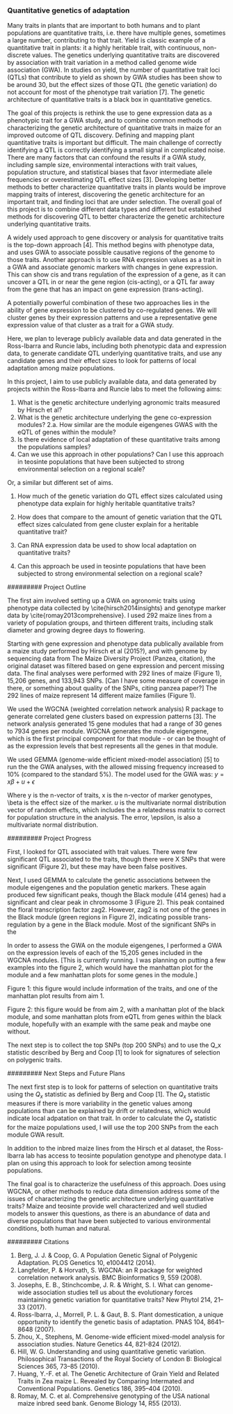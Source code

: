 ###  Quantitative genetics of adaptation

Many traits in plants that are important to both humans and to plant populations are quantitative traits, i.e. there have multiple genes, sometimes a large number, contributing to that trait. 
Yield is classic example of a quantitative trait in plants: it a highly heritable trait, with continuous, non-discrete values.
The genetics underlying quantitative traits are discovered by association with trait variation in a method called genome wide association (GWA). 
In studies on yield, the number of quantitative trait loci (QTLs) that contribute to yield as shown by GWA studies has been show to be around 30, but the effect sizes of those QTL (the genetic variation) do not account for most of the phenotype trait variation [7]. 
The genetic architecture of quantitative traits is a black box in quantitative genetics.

The goal of this projects is rethink the use to gene expression data as a phenotypic trait for a GWA study, and to combine common methods of characterizing the genetic architecture of quantitative traits in maize for an improved outcome of QTL discovery.
Defining and mapping plant quantitative traits is important but difficult. 
The main challenge of correctly identifying a QTL is correctly identifying a small signal in complicated noise. 
There are many factors that can confound the results if a GWA study, including sample size, environmental interactions with trait values, population structure, and statistical biases that favor intermediate allele frequencies or overestimating QTL 
effect sizes [3]. 
Developing better methods to better characterize quantitative traits in plants would be improve mapping traits of interest, discovering the genetic architecture for an important trait, and finding loci that are under selection. 
The overall goal of this project is to combine different data types and different but established methods for discovering QTL to better characterize the genetic architecture underlying quantitative traits.

A widely used approach to gene discovery or analysis for quantitative traits is the top-down approach [4]. 
This method begins with phenotype data, and uses GWA to associate possible causative regions of the genome to those traits. 
Another approach is to use RNA expression values as a trait in a GWA and associate genomic markers with changes in gene expression. 
This can show cis and trans regulation of the expression of a gene, as it can uncover a QTL in or near the gene region (cis-acting), or a QTL far away from the gene that has an impact on gene expression (trans-acting). 

A potentially powerful combination of these two approaches lies in the ability of gene expression to be clustered by co-regulated genes. 
We will cluster genes by their expression patterns and use a representative gene expression value of that cluster as a trait for a GWA study.


Here, we
plan to leverage publicly available data and data generated in the Ross-Ibarra and Runcie labs, including both phenotypic
data and expression data,
to generate candidate QTL underlying quantitative traits, and use any candidate
genes and their effect sizes to look for patterns of local adaptation among maize populations.


In this project, I aim to use publicly available data, and data generated by projects within the Ross-Ibarra and Runcie labs
to meet the following aims:

1. What is the genetic architecture underlying agronomic traits measured by Hirsch et al?
2. What is the genetic architecture underlying the gene co-expression modules?
   2.a. How similar are the module eigengenes GWAS with the eQTL of genes within the module?
3. Is there evidence of local adaptation of these quantitative traits among the populations samples?
4. Can we use this approach in other populations? Can I use this approach in teosinte populations that have been subjected to strong environmental selection on a regional scale?

Or, a similar but different set of aims.

1. How much of the genetic variation do QTL effect sizes calculated using phenotype data explain for highly
heritable quantitative traits?

2. How does that compare to the amount of genetic variation that the QTL effect sizes calculated from gene 
cluster explain for a heritable quantitative trait?

3. Can RNA expression data be used to show local adaptation on quantitative traits?

 4. Can this approach be used in teosinte populations that have been subjected to strong environmental 
 selection on a regional scale?

#########
Project Outline

The first aim involved setting up a GWA on agronomic traits using phenotype data collected by \cite{hirsch2014insights} and genotype marker data by \cite{romay2013comprehensive}. I used 292 maize lines from a variety of population 
groups, and thirteen different traits, including stalk diameter and growing degree
days to flowering.

Starting with gene expression and phenotype data publically available from a maize study performed by Hirsch et al (2015?), and
with genome by sequencing data from The Maize Diversity Project (Panzea, citation), the original dataset was filtered based on
gene expression and percent missing data. The final analyses were performed with 292 lines of maize (Figure 1), 15,206 genes,
and 133,943 SNPs. [Can I have some measure of coverage in there, or something about quality of the SNPs, citing panzea paper?]
The 292 lines of maize represent 14 different maize families (Figure 1).

We used the WGCNA (weighted correlation network analysis) R package to generate correlated gene clusters based on expression
patterns [3]. The network analysis generated 15 gene modules that had a range of 30 genes to 7934 genes per module. WGCNA
generates the module eigengene, which is the first principal component for that module - or can be thought of as the 
expression levels that best represents all the genes in that module.

We used GEMMA (genome-wide efficient mixed-model association) [5] to run the the GWA analyses, with the allowed missing 
frequency increased to 10% (compared to the standard 5%). The model used for the GWA was:
$y = x\beta + u + \epsilon$

Where y is the n-vector of traits, x is the n-vector of marker genotypes, \beta is the effect size of the marker. $u$ is the
multivariate normal distribution vector of random effects, which includes the a relatedness matrix to correct for population 
structure in the analysis. The error, \epsilon, is also a multivariate normal distribution.


#########
Project Progress


First, I looked for QTL associated with trait values. There were few significant QTL associated to the traits, though there
were X SNPs that were significant (Figure 2), but these may have been false positives. 


Next, I used GEMMA to calculate the genetic associations between the module eigengenes and the population genetic markers.
These again produced few significant peaks, though the Black module (414 genes) had a significant and clear peak in chromosome
3 (Figure 2). This peak contained the floral transcription factor zag2. However, zag2 is not one of the genes in the Black
module (green regions in Figure 2), indicating possible trans-regulation by a gene in the Black module. Most of the
significant SNPs in the 


In order to assess the GWA on the module eigengenes, I performed a GWA on the expression levels of each of the 15,205 genes
included in the WGCNA modules. [This is currently running. I was planning on putting a few examples into the figure 2, which
would have the manhattan plot for the module and a few manhattan plots for some genes in the module.] 

Figure 1: this figure would include information of the traits, and one of the manhattan plot results from aim 1.

Figure 2: this figure would be from aim 2, with a manhattan plot of the black module, and some manhattan plots from eQTL from
genes within the black module, hopefully with an example with the same peak and maybe one without.

The next step is to collect the top SNPs (top 200 SNPs) and to use the Q_x statistic described by Berg and Coop [1] to look
for signatures of selection on polygenic traits.

#########
Next Steps and Future Plans

The next first step is to look for patterns of selection on quantitative traits using the $Q_x$ statistic as definied by Berg
and Coop [1]. The $Q_x$ statistic measures if there is more variability in the genetic values among populations than can be
explained by drift or relatedness, which would indicate local adpatation on that trait. In order to calculate the $Q_x$
statistic for the maize populations used, I will use the top 200 SNPs from the each module GWA result.  

In addition to the inbred maize lines from the Hirsch et al dataset, the Ross-Ibarra lab has access to teosinte population
genotype and phenotype data. I plan on using this approach to look for selection among teosinte populations. 

The final goal is to characterize the usefulness of this approach. Does using WGCNA, or other methods to reduce data dimension
address some of the issues of characterizing the genetic architecture underlying quantitative traits? Maize and teosinte 
provide well characterized and well studied models to answer this questions, as there is an abundance of data and diverse 
populations that have been subjected to various environmental conditions, both human and natural.

#########
Citations

1. Berg, J. J. & Coop, G. A Population Genetic Signal of Polygenic Adaptation. PLOS Genetics 10, e1004412 (2014).
2. Langfelder, P. & Horvath, S. WGCNA: an R package for weighted correlation network analysis. BMC Bioinformatics 9, 559 (2008).
3. Josephs, E. B., Stinchcombe, J. R. & Wright, S. I. What can genome-wide association studies tell us about the evolutionary forces maintaining genetic variation for quantitative traits? New Phytol 214, 21–33 (2017).
4. Ross-Ibarra, J., Morrell, P. L. & Gaut, B. S. Plant domestication, a unique opportunity to identify the genetic basis of adaptation. PNAS 104, 8641–8648 (2007).
5. Zhou, X., Stephens, M. Genome-wide efficient mixed-model analysis for association studies. Nature Genetics 44, 821-824 (2012). 
6. Hill, W. G. Understanding and using quantitative genetic variation. Philosophical Transactions of the Royal Society of London B: Biological Sciences 365, 73–85 (2010).
7. Huang, Y.-F. et al. The Genetic Architecture of Grain Yield and Related Traits in Zea maize L. Revealed by Comparing Intermated and Conventional Populations. Genetics 186, 395–404 (2010).
8. Romay, M. C. et al. Comprehensive genotyping of the USA national maize inbred seed bank. Genome Biology 14, R55 (2013).






